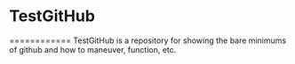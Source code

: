 # TestGitHub
============
TestGitHub is a repository for showing the bare minimums of github and how to maneuver, function, etc.
